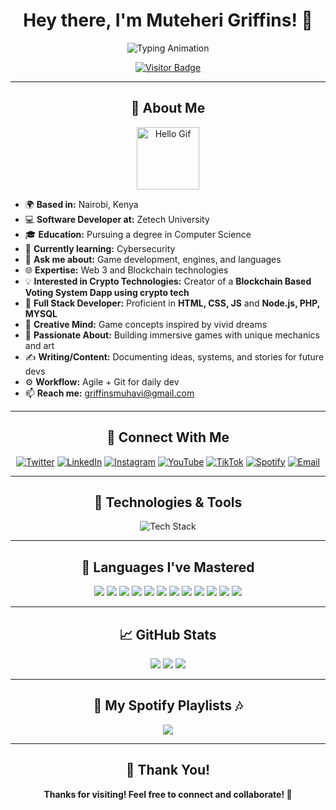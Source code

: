 <h1 align="center">Hey there, I'm Muteheri Griffins! 👋</h1>

<p align="center">
  <img src="https://readme-typing-svg.demolab.com?font=Brush+Script+MT&size=25&pause=1000&color=F75C7E&center=true&vCenter=true&width=500&lines=Software+Developer;Game+Designer+%26+Enthusiast;Cybersecurity+Explorer;Full+Stack+Developer;Blockchain+%26+Crypto+Technologist;Always+Learning+%26+Innovating" alt="Typing Animation" />
</p>

<p align="center">
  <a href="https://visitor-badge.laobi.icu/badge?page_id=Muhavii.Muhavii">
    <img src="https://visitor-badge.laobi.icu/badge?page_id=Muhavii.Muhavii" alt="Visitor Badge"/>
  </a>
</p>

---

<h2 align="center">🌟 About Me</h2>

<p align="center">
  <img src="https://media.giphy.com/media/WUlplcMpOCEmTGBtBW/giphy.gif" width="100" alt="Hello Gif" />
</p>

- 🌍 **Based in:** Nairobi, Kenya  
- 💻 **Software Developer at:** Zetech University  
- 🎓 **Education:** Pursuing a degree in Computer Science  
- 🌱 **Currently learning:** Cybersecurity  
- 💬 **Ask me about:** Game development, engines, and languages  
- 🌐 **Expertise:** Web 3 and Blockchain technologies  
- 💡 **Interested in Crypto Technologies:** Creator of a **Blockchain Based Voting System Dapp using crypto tech**  
- 🔧 **Full Stack Developer:** Proficient in **HTML, CSS, JS** and **Node.js, PHP, MYSQL**  
- 🧠 **Creative Mind:** Game concepts inspired by vivid dreams  
- 🧱 **Passionate About:** Building immersive games with unique mechanics and art  
- ✍️ **Writing/Content:** Documenting ideas, systems, and stories for future devs  
- ⚙️ **Workflow:** Agile + Git for daily dev  
- 📫 **Reach me:** [griffinsmuhavi@gmail.com](mailto:griffinsmuhavi@gmail.com)  

---

<h2 align="center">🔗 Connect With Me</h2>

<p align="center">
  <a href="https://twitter.com/muhavi_"><img src="https://img.shields.io/twitter/follow/muhavi_?style=social" alt="Twitter" /></a>
  <a href="https://www.linkedin.com/in/muteheri-griffins-32944525b"><img src="https://img.shields.io/badge/-LinkedIn-blue?style=flat&logo=linkedin&logoColor=white" alt="LinkedIn" /></a>
  <a href="https://www.instagram.com/muhavii_"><img src="https://img.shields.io/badge/-Instagram-E4405F?style=flat&logo=instagram&logoColor=white" alt="Instagram" /></a>
  <a href="https://www.youtube.com/@muhavii"><img src="https://img.shields.io/badge/-YouTube-FF0000?style=flat&logo=youtube&logoColor=white" alt="YouTube" /></a>
  <a href="https://www.tiktok.com/@muhaviii"><img src="https://img.shields.io/badge/-TikTok-000000?style=flat&logo=tiktok&logoColor=white" alt="TikTok" /></a>
  <a href="https://open.spotify.com/user/36dart2bb8acj6r8kyd932kbm"><img src="https://img.shields.io/badge/-Vibe%20Zone-1DB954?style=flat&logo=spotify&logoColor=white" alt="Spotify" /></a>
  <a href="mailto:griffinsmuhavi@gmail.com"><img src="https://img.shields.io/badge/-Email-D14836?style=flat&logo=gmail&logoColor=white" alt="Email" /></a>
</p>

---

<h2 align="center">🔧 Technologies & Tools</h2>

<p align="center">
  <img src="https://skillicons.dev/icons?i=python,javascript,typescript,java,react,nodejs,git,docker,kubernetes,vscode,unity,unrealengine,mongodb,postgresql&theme=light" alt="Tech Stack" />
</p>

---

<h2 align="center">📜 Languages I've Mastered</h2>

<p align="center">
  <img src="https://img.shields.io/badge/-C-A8B9CC?style=flat&logo=c&logoColor=white" />
  <img src="https://img.shields.io/badge/-C++-00599C?style=flat&logo=cplusplus&logoColor=white" />
  <img src="https://img.shields.io/badge/-Java-007396?style=flat&logo=java&logoColor=white" />
  <img src="https://img.shields.io/badge/-JavaScript-F7DF1E?style=flat&logo=javascript&logoColor=black" />
  <img src="https://img.shields.io/badge/-Python-3776AB?style=flat&logo=python&logoColor=white" />
  <img src="https://img.shields.io/badge/-Jupyter-F37626?style=flat&logo=jupyter&logoColor=white" />
  <img src="https://img.shields.io/badge/-C%23-239120?style=flat&logo=csharp&logoColor=white" />
  <img src="https://img.shields.io/badge/-Bootstrap-7952B3?style=flat&logo=bootstrap&logoColor=white" />
  <img src="https://img.shields.io/badge/-CSS-1572B6?style=flat&logo=css3&logoColor=white" />
  <img src="https://img.shields.io/badge/-HTML-E34F26?style=flat&logo=html5&logoColor=white" />
  <img src="https://img.shields.io/badge/-Solidity-363636?style=flat&logo=ethereum&logoColor=white" />
  <img src="https://img.shields.io/badge/-Smart%20Contracts-008000?style=flat&logo=ethereum&logoColor=white" />
</p>

---

<h2 align="center">📈 GitHub Stats</h2>

<p align="center">
  <img src="https://github-readme-stats.vercel.app/api?username=Muhavii&show_icons=true&theme=radical" />
  <img src="https://github-readme-streak-stats.herokuapp.com/?user=Muhavii&theme=radical" />
  <img src="https://github-readme-stats.vercel.app/api/top-langs/?username=Muhavii&layout=compact&theme=radical" />
</p>

---

<h2 align="center">🎵 My Spotify Playlists 🎶</h2>

<p align="center">
  <a href="https://open.spotify.com/playlist/3dzcbaCcg31kEgaJAvzOk6?si=be628ac796004598">
    <img src="https://img.shields.io/badge/Spotify-Vibe%20Zone-1DB954?style=for-the-badge&logo=spotify&logoColor=white" />
  </a>
</p>

---

<h2 align="center">💬 Thank You!</h2>

<p align="center">
  <strong>Thanks for visiting! Feel free to connect and collaborate! 🚀</strong>
</p>

